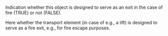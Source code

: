 Indication whether this object is designed to serve as an exit in the case of fire (TRUE) or not (FALSE).


<!-- comment -->


Here whether the transport element (in case of e.g., a lift) is designed to serve as a fire exit, e.g., for fire escape purposes.
